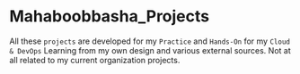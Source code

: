 # Mahaboobbasha_Projects
All these `projects` are developed for my `Practice` and `Hands-On` for my `Cloud & DevOps` Learning from my own design and various external sources. Not at all related to my current organization projects.
